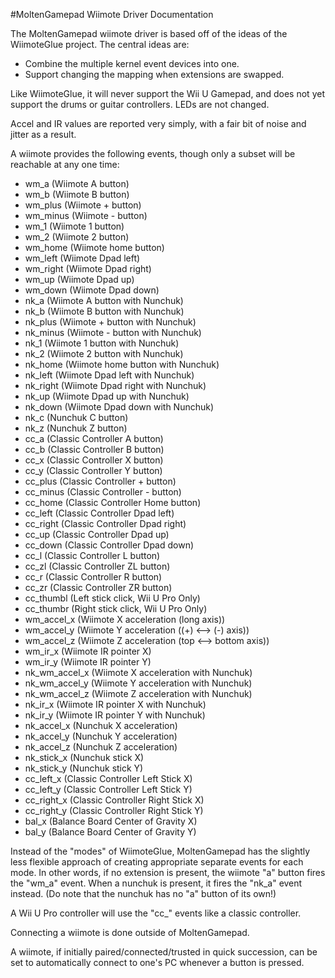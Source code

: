 #MoltenGamepad Wiimote Driver Documentation

The MoltenGamepad wiimote driver is based off of the ideas of the WiimoteGlue project. The central ideas are:

* Combine the multiple kernel event devices into one.
* Support changing the mapping when extensions are swapped.

Like WiimoteGlue, it will never support the Wii U Gamepad, and does not yet support the drums or guitar controllers. LEDs are not changed.

Accel and IR values are reported very simply, with a fair bit of noise and jitter as a result.

A wiimote provides the following events, though only a subset will be reachable at any one time:

* wm_a (Wiimote A button)
* wm_b (Wiimote B button)
* wm_plus (Wiimote + button)
* wm_minus (Wiimote - button)
* wm_1 (Wiimote 1 button)
* wm_2 (Wiimote 2 button)
* wm_home (Wiimote home button)
* wm_left (Wiimote Dpad left)
* wm_right (Wiimote Dpad right)
* wm_up (Wiimote Dpad up)
* wm_down (Wiimote Dpad down)
* nk_a (Wiimote A button with Nunchuk)
* nk_b (Wiimote B button with Nunchuk)
* nk_plus (Wiimote + button with Nunchuk)
* nk_minus (Wiimote - button with Nunchuk)
* nk_1 (Wiimote 1 button with Nunchuk)
* nk_2 (Wiimote 2 button with Nunchuk)
* nk_home (Wiimote home button with Nunchuk)
* nk_left (Wiimote Dpad left with Nunchuk)
* nk_right (Wiimote Dpad right with Nunchuk)
* nk_up (Wiimote Dpad up with Nunchuk)
* nk_down (Wiimote Dpad down with Nunchuk)
* nk_c (Nunchuk C button)
* nk_z (Nunchuk Z button)
* cc_a (Classic Controller A button)
* cc_b (Classic Controller B button)
* cc_x (Classic Controller X button)
* cc_y (Classic Controller Y button)
* cc_plus (Classic Controller + button)
* cc_minus (Classic Controller - button)
* cc_home (Classic Controller Home button)
* cc_left (Classic Controller Dpad left)
* cc_right (Classic Controller Dpad right)
* cc_up (Classic Controller Dpad up)
* cc_down (Classic Controller Dpad down)
* cc_l (Classic Controller L button)
* cc_zl (Classic Controller ZL button)
* cc_r (Classic Controller R button)
* cc_zr (Classic Controller ZR button)
* cc_thumbl (Left stick click, Wii U Pro Only)
* cc_thumbr (Right stick click, Wii U Pro Only)
* wm_accel_x (Wiimote X acceleration (long axis))
* wm_accel_y (Wiimote Y acceleration ((+) <--> (-) axis))
* wm_accel_z (Wiimote Z acceleration (top <--> bottom axis))
* wm_ir_x (Wiimote IR pointer X)
* wm_ir_y (Wiimote IR pointer Y)
* nk_wm_accel_x (Wiimote X acceleration with Nunchuk)
* nk_wm_accel_y (Wiimote Y acceleration with Nunchuk)
* nk_wm_accel_z (Wiimote Z acceleration with Nunchuk)
* nk_ir_x (Wiimote IR pointer X with Nunchuk)
* nk_ir_y (Wiimote IR pointer Y with Nunchuk)
* nk_accel_x (Nunchuk X acceleration)
* nk_accel_y (Nunchuk Y acceleration)
* nk_accel_z (Nunchuk Z acceleration)
* nk_stick_x (Nunchuk stick X)
* nk_stick_y (Nunchuk stick Y)
* cc_left_x (Classic Controller Left Stick X)
* cc_left_y (Classic Controller Left Stick Y)
* cc_right_x (Classic Controller Right Stick X)
* cc_right_y (Classic Controller Right Stick Y)
* bal_x (Balance Board Center of Gravity X)
* bal_y (Balance Board Center of Gravity Y)

Instead of the "modes" of WiimoteGlue, MoltenGamepad has the slightly less flexible approach of creating appropriate separate events for each mode. In other words, if no extension is present, the wiimote "a" button fires the "wm_a" event. When a nunchuk is present, it fires the "nk_a" event instead. (Do note that the nunchuk has no "a" button of its own!)

A Wii U Pro controller will use the "cc_" events like a classic controller.

Connecting a wiimote is done outside of MoltenGamepad.

A wiimote, if initially paired/connected/trusted in quick succession, can be set to automatically connect to one's PC whenever a button is pressed.
